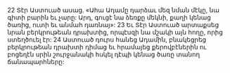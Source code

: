 22 Տէր Աստուած ասաց. «Ահա Ադամը դարձաւ մեզ նման մէկը, նա գիտի բարին եւ չարը: Արդ, գուցէ նա ձեռքը մեկնի, քաղի կենաց ծառից, ուտի եւ անմահ դառնայ»: 23 Եւ Տէր Աստուած արտաքսեց նրան բերկրութեան դրախտից, որպէսզի նա մշակի այն հողը, որից ստեղծուել էր: 24 Աստուած դուրս հանեց Ադամին, բնակեցրեց բերկրութեան դրախտի դիմաց եւ հրամայեց քերովբէներին ու բոցեղէն սրին շուրջանակի հսկել դէպի կենաց ծառը տանող ճանապարհները:

